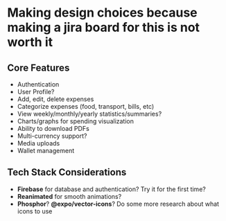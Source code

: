 # Making design choices because making a jira board for this is not worth it

## Core Features
- Authentication
- User Profile?
- Add, edit, delete expenses
- Categorize expenses (food, transport, bills, etc)
- View weekly/monthly/yearly statistics/summaries?
- Charts/graphs for spending visualization
- Ability to download PDFs
- Multi-currency support?
- Media uploads
- Wallet management

## Tech Stack Considerations
- **Firebase** for database and authentication? Try it for the first time?
- **Reanimated** for smooth animations?
- **Phosphor**? **@expo/vector-icons**? Do some more research about what icons to use